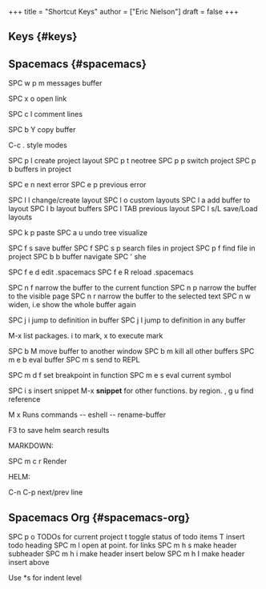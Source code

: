 +++
title = "Shortcut Keys"
author = ["Eric Nielson"]
draft = false
+++

## Keys {#keys}


## Spacemacs {#spacemacs}

SPC w p m messages buffer

SPC x o open link

SPC c l comment lines

SPC b Y copy buffer

C-c . style modes

SPC p l create project layout
SPC p t neotree
SPC p p switch project
SPC p b buffers in project

SPC e n next error
SPC e p previous error

SPC l l change/create layout
SPC l o custom layouts
SPC l a add buffer to layout
SPC l b layout buffers
SPC l TAB previous layout
SPC l s/L save/Load layouts

SPC k p paste
SPC a u undo tree visualize

SPC f s save buffer
SPC f
SPC s p search files in project
SPC p f find file in project
SPC b b buffer navigate
SPC '   she

SPC f e d edit .spacemacs
SPC f e R reload .spacemacs

SPC n f narrow the buffer to the current function
SPC n p narrow the buffer to the visible page
SPC n r narrow the buffer to the selected text
SPC n w widen, i.e show the whole buffer again

SPC j i jump to definition in buffer
SPC j I jump to definition in any buffer

M-x list packages. i to mark, x to execute mark

SPC b M move buffer to another window
SPC b m kill all other buffers
SPC m e b eval buffer
SPC m s send to REPL

SPC m d f set breakpoint in function
SPC m e s eval current symbol

SPC i s insert snippet
M-x **snippet** for other functions. by region.
, g u find reference

M x Runs commands
-- eshell
-- rename-buffer

F3 to save helm search results

MARKDOWN:

SPC m c r Render

HELM:

C-n C-p next/prev line


## Spacemacs Org {#spacemacs-org}

SPC p o TODOs for current project
t toggle status of todo items
T insert todo heading
SPC m l open at point. for links
SPC m h s make header subheader
SPC m h i make header insert below
SPC m h I make header insert above

Use \*s for indent level

